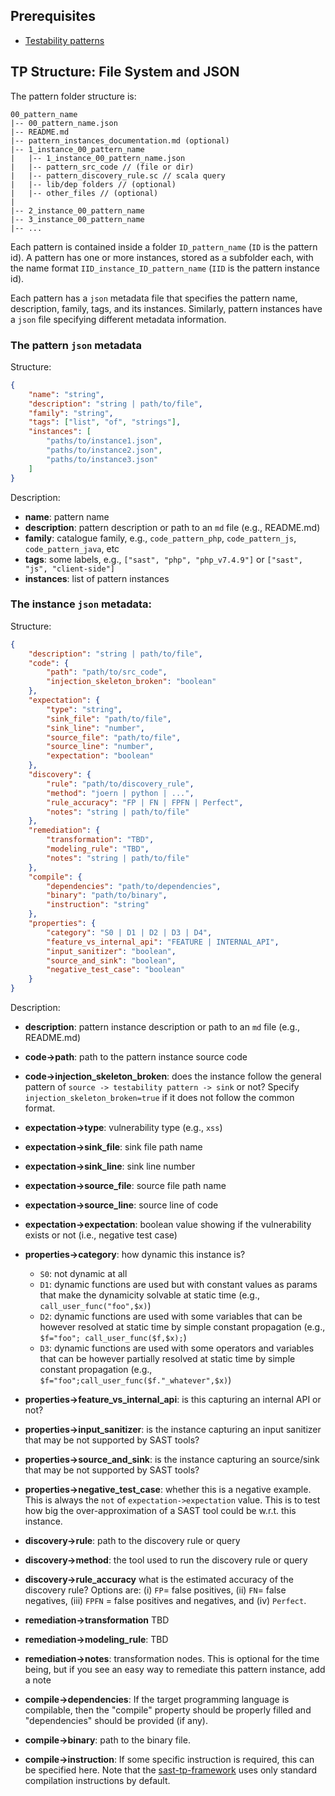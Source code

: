 ## Prerequisites
- [Testability patterns](./Testability-Patterns.md)

## TP Structure: File System and JSON

The pattern folder structure is:

```
00_pattern_name
|-- 00_pattern_name.json
|-- README.md
|-- pattern_instances_documentation.md (optional)
|-- 1_instance_00_pattern_name
|   |-- 1_instance_00_pattern_name.json
|   |-- pattern_src_code // (file or dir)
|   |-- pattern_discovery_rule.sc // scala query
|   |-- lib/dep folders // (optional)
|   |-- other_files // (optional)
|
|-- 2_instance_00_pattern_name
|-- 3_instance_00_pattern_name
|-- ...
```

Each pattern is contained inside a folder `ID_pattern_name` (`ID` is the pattern id). A pattern has one or more instances, stored as a subfolder each, with the name format `IID_instance_ID_pattern_name` (`IID` is the pattern instance id). 

Each pattern has a `json` metadata file that specifies the pattern name, description, family, tags, and its instances. Similarly, pattern instances have a `json` file specifying different metadata information.

### The pattern `json` metadata

Structure: 
```json
{
    "name": "string",
    "description": "string | path/to/file",
    "family": "string",
    "tags": ["list", "of", "strings"],
    "instances": [
        "paths/to/instance1.json",
        "paths/to/instance2.json",
        "paths/to/instance3.json"
    ]
}
```

Description:

- **name**: pattern name
- **description**: pattern description or path to an `md` file (e.g., README.md)
- **family**: catalogue family, e.g., `code_pattern_php`, `code_pattern_js`, `code_pattern_java`, etc
- **tags**: some labels, e.g., `["sast", "php", "php_v7.4.9"]` or `["sast", "js", "client-side"]`
- **instances**: list of pattern instances


### The instance `json` metadata:

Structure: 
```json
{
    "description": "string | path/to/file",
    "code": {
        "path": "path/to/src_code",
        "injection_skeleton_broken": "boolean"
    },
    "expectation": {
        "type": "string",
        "sink_file": "path/to/file",
        "sink_line": "number",
        "source_file": "path/to/file",
        "source_line": "number",
        "expectation": "boolean"
    },
    "discovery": {
        "rule": "path/to/discovery_rule",
        "method": "joern | python | ...",
        "rule_accuracy": "FP | FN | FPFN | Perfect",
        "notes": "string | path/to/file"
    },
    "remediation": {
        "transformation": "TBD",
        "modeling_rule": "TBD",
        "notes": "string | path/to/file"
    },
    "compile": {
        "dependencies": "path/to/dependencies",
        "binary": "path/to/binary",
        "instruction": "string"
    },
    "properties": {
        "category": "S0 | D1 | D2 | D3 | D4",
        "feature_vs_internal_api": "FEATURE | INTERNAL_API",
        "input_sanitizer": "boolean",
        "source_and_sink": "boolean",
        "negative_test_case": "boolean"
    }
}
```

Description:

- **description**: pattern instance description or path to an `md` file (e.g., README.md)
- **code->path**: path to the pattern instance source code
- **code->injection_skeleton_broken**: does the instance follow the general pattern of `source -> testability pattern -> sink` or not? Specify `injection_skeleton_broken=true` if it does not follow the common format. 
- **expectation->type**: vulnerability type (e.g., `xss`)
- **expectation->sink_file**: sink file path name
- **expectation->sink_line**: sink line number
- **expectation->source_file**: source file path name
- **expectation->source_line**: source line of code
- **expectation->expectation**: boolean value showing if the vulnerability exists or not (i.e., negative test case)
- **properties->category**: how dynamic this instance is?
    -  `S0`: not dynamic at all
    - `D1`:  dynamic functions are used but with constant values as params that make the dynamicity solvable at static time (e.g., `call_user_func("foo",$x)`)
    - `D2`: dynamic functions are used with some variables that can be however resolved at static time by simple constant propagation (e.g., `$f="foo"; call_user_func($f,$x);`)
    - `D3`:  dynamic functions are used with some operators and variables that can be however partially resolved at static time by simple constant propagation (e.g., `$f="foo";call_user_func($f."_whatever",$x)`)

- **properties->feature_vs_internal_api**: is this capturing an internal API or not?
- **properties->input_sanitizer**:  is the instance capturing an input sanitizer that may be not supported by SAST tools?
- **properties->source_and_sink**: is the instance capturing an source/sink that may be not supported by SAST tools?
- **properties->negative_test_case**: whether this is a negative example. This is always the `not` of `expectation->expectation` value. This is to test how big the over-approximation of a SAST tool could be w.r.t. this instance.

- **discovery->rule**: path to the discovery rule or query
- **discovery->method**: the tool used to run the discovery rule or query
- **discovery->rule_accuracy** what is the estimated accuracy of the discovery rule? Options are: (i) `FP`= false positives, (ii) `FN`= false negatives, (iii) `FPFN` = false positives and negatives, and (iv) `Perfect`.
- **remediation->transformation** TBD
- **remediation->modeling_rule**: TBD
- **remediation->notes**: transformation nodes. This is optional for the time being, but if you see an easy way to remediate this pattern instance, add a note

- **compile->dependencies**: If the target programming language is compilable, then the "compile" property should be properly filled and "dependencies" should be provided (if any).
- **compile->binary**: path to the binary file. 
- **compile->instruction**: If some specific instruction is required, this can be specified here. Note that the [sast-tp-framework](https://github.com/testable-eu/sast-tp-framework) uses only standard compilation instructions by default.





